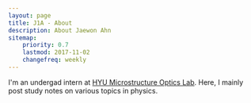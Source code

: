 ```yaml
---
layout: page
title: J1A - About
description: About Jaewon Ahn
sitemap:
    priority: 0.7
    lastmod: 2017-11-02
    changefreq: weekly
---
```


I'm an undergad intern at <a href='https://photon.hanyang.ac.kr/home'> HYU Microstructure Optics Lab</a>.
Here, I mainly post study notes on various topics in physics.